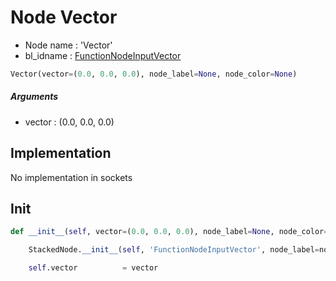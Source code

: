 # Node Vector

- Node name : 'Vector'
- bl_idname : [FunctionNodeInputVector](https://docs.blender.org/api/current/bpy.types.{bl_idname}.html)


``` python
Vector(vector=(0.0, 0.0, 0.0), node_label=None, node_color=None)
```
##### Arguments

- vector : (0.0, 0.0, 0.0)

## Implementation

No implementation in sockets

## Init

``` python
def __init__(self, vector=(0.0, 0.0, 0.0), node_label=None, node_color=None):

    StackedNode.__init__(self, 'FunctionNodeInputVector', node_label=node_label, node_color=node_color)

    self.vector          = vector
```
